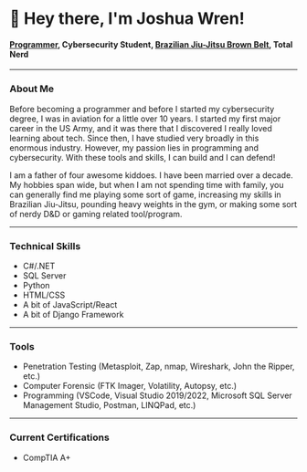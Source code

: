 # 👋 Hey there, I'm Joshua Wren!
#### [Programmer](https://www.linkedin.com/in/jjwren/), Cybersecurity Student, [Brazilian Jiu-Jitsu Brown Belt](https://www.beltchecker.com/profile.php?id=23548), Total Nerd
    
---
    
### About Me
Before becoming a programmer and before I started my cybersecurity degree, I was in aviation for a little over 10 years. I started my first major career in the US Army, and it was there that I discovered I really loved learning about tech. Since then, I have studied very broadly in this enormous industry. However, my passion lies in programming and cybersecurity. With these tools and skills, I can build and I can defend!
    
I am a father of four awesome kiddoes. I have been married over a decade. My hobbies span wide, but when I am not spending time with family, you can generally find me playing some sort of game, increasing my skills in Brazilian Jiu-Jitsu, pounding heavy weights in the gym, or making some sort of nerdy D&D or gaming related tool/program.
    
---
    
### Technical Skills
- C#/.NET
- SQL Server
- Python
- HTML/CSS
- A bit of JavaScript/React
- A bit of Django Framework
    
---
    
### Tools
- Penetration Testing (Metasploit, Zap, nmap, Wireshark, John the Ripper, etc.)
- Computer Forensic (FTK Imager, Volatility, Autopsy, etc.)
- Programming (VSCode, Visual Studio 2019/2022, Microsoft SQL Server Management Studio, Postman, LINQPad, etc.)
    
---
    
### Current Certifications
- CompTIA A+
